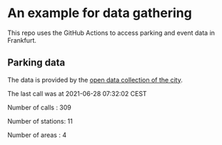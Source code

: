 # An example for data gathering

This repo uses the GitHub Actions to access parking and event data in Frankfurt.

## Parking data
The data is provided by the [open data collection of the city](https://www.offenedaten.frankfurt.de/).

The last call was at 2021-06-28 07:32:02 CEST

Number of calls   : 309

Number of stations:  11

Number of areas   :   4

